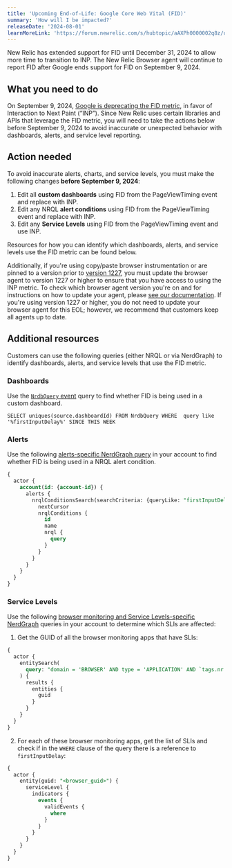 ```yaml
---
title: 'Upcoming End-of-Life: Google Core Web Vital (FID)'
summary: 'How will I be impacted?'
releaseDate: '2024-08-01'
learnMoreLink: 'https://forum.newrelic.com/s/hubtopic/aAXPh0000002q8z/upcoming-endoflife-google-core-web-vital-fid' 
---
```


<Callout variant="important">
  New Relic has extended support for FID until December 31, 2024 to allow more time to transition to INP. The New Relic Browser agent will continue to report FID after Google ends support for FID on September 9, 2024.
  </Callout>

## What you need to do

On September 9, 2024, [Google is deprecating the FID metric](https://developers.google.com/search/blog/2023/05/introducing-inp), in favor of Interaction to Next Paint (“INP”). Since New Relic uses certain libraries and APIs that leverage the FID metric, you will need to take the actions below before September 9, 2024 to avoid inaccurate or unexpected behavior with dashboards, alerts, and service level reporting. 

## Action needed

To avoid inaccurate alerts, charts, and service levels, you must make the following changes **before September 9, 2024**:

1. Edit all **custom dashboards** using FID from the PageViewTiming event and replace with INP. 
2. Edit any NRQL **alert conditions** using FID from the PageViewTiming event and replace with INP. 
3. Edit any **Service Levels** using FID from the PageViewTiming event and use INP.

Resources for how you can identify which dashboards, alerts, and service levels use the FID metric can be found below. 

Additionally, if you're using copy/paste browser instrumentation or are pinned to a version prior to [version 1227](https://docs.newrelic.com/docs/release-notes/new-relic-browser-release-notes/browser-agent-release-notes/browser-agent-v1227/), you must update the browser agent to version 1227 or higher to ensure that you have access to using the INP metric. To check which browser agent version you're on and for instructions on how to update your agent, please [see our documentation](https://docs.newrelic.com/docs/browser/new-relic-browser/installation/update-browser-agent/). If you're using version 1227 or higher, you do not need to update your browser agent for this EOL; however, we recommend that customers keep all agents up to date.

## Additional resources

Customers can use the following queries (either NRQL or via NerdGraph) to identify dashboards, alerts, and service levels that use the FID metric. 

### Dashboards 

Use the [`NrdbQuery` event](https://docs-preview.newrelic.com/docs/query-based-pricing#custom-query) query to find whether FID is being used in a custom dashboard.
  
`SELECT uniques(source.dashboardId) FROM NrdbQuery WHERE  query like '%firstInputDelay%' SINCE THIS WEEK`

### Alerts 

Use the following [alerts-specific NerdGraph query](https://docs.newrelic.com/docs/apis/nerdgraph/get-started/introduction-new-relic-nerdgraph/) in your account to find whether FID is being used in a NRQL alert condition. 

```sql
{
  actor {
    account(id: {account-id}) {
      alerts {
        nrqlConditionsSearch(searchCriteria: {queryLike: "firstInputDelay"}) {
          nextCursor
          nrqlConditions {
            id
            name
            nrql {
              query
            }
          }
        }
      }
    }
  }
}
```

### Service Levels 

Use the following [browser monitoring and Service Levels-specific NerdGraph](https://docs.newrelic.com/docs/apis/nerdgraph/get-started/introduction-new-relic-nerdgraph/) queries in your account to determine which SLIs are affected:

1. Get the GUID of all the browser monitoring apps that have SLIs:

```sql
{
  actor {
    entitySearch(
      query: "domain = 'BROWSER' AND type = 'APPLICATION' AND `tags.nr.has_slis` = 'true'"
    ) {
      results {
        entities {
          guid
        }
      }
    }
  }
}
```

2. For each of these browser monitoring apps, get the list of SLIs and check if in the `WHERE` clause of the query there is a reference to `firstInputDelay`:

```sql
{
  actor {
    entity(guid: "<browser_guid>") {
      serviceLevel {
        indicators {
          events {
            validEvents {
              where
            }
          }
        }
      }
    }
  }
}
```
